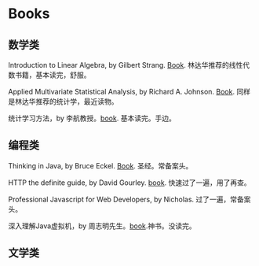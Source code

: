 # Books



## 数学类

Introduction to Linear Algebra, by Gilbert Strang. [Book](https://www.amazon.com/Introduction-Linear-Algebra-Fourth-Gilbert/dp/0980232716). 林达华推荐的线性代数书籍，基本读完，舒服。

Applied Multivariate Statistical Analysis, by Richard A. Johnson. [Book](https://www.amazon.com/Applied-Multivariate-Statistical-Analysis-Richard/dp/8120345878/ref=sr_1_1?s=books&ie=UTF8&qid=1523349380&sr=1-1&keywords=Applied+Multivariate+Statistical+Analysis%2C+by+Richard+A.+Johnson). 同样是林达华推荐的统计学，最近读物。

统计学习方法，by 李航教授。[book](https://book.douban.com/subject/10590856/). 基本读完。手边。



## 编程类

Thinking in Java, by Bruce Eckel. [Book](https://www.amazon.com/Thinking-Java-4th-Bruce-Eckel/dp/0131872486/ref=sr_1_3?s=books&ie=UTF8&qid=1523349564&sr=1-3&keywords=Thinking+in+Java). 圣经。常备案头。

HTTP the definite guide, by David Gourley. [book](https://www.amazon.com/HTTP-Definitive-Guide-Guides/dp/1565925092/ref=sr_1_1?s=books&ie=UTF8&qid=1523349670&sr=1-1&keywords=http+the+definitive+guide). 快速过了一遍，用了再查。

Professional Javascript for Web Developers, by Nicholas. 过了一遍，常备案头。

深入理解Java虚拟机，by 周志明先生。[book](https://book.douban.com/subject/24722612/).神书。没读完。



## 文学类






